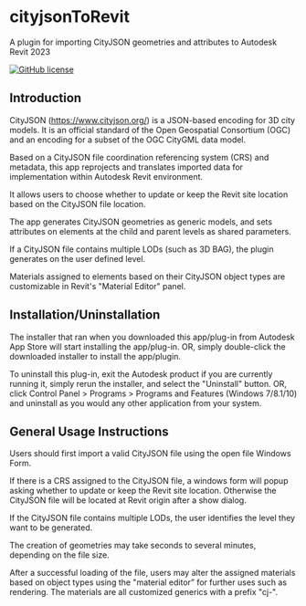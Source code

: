 # cityjsonToRevit
A plugin for importing CityJSON geometries and attributes to Autodesk Revit 2023

[![GitHub license](https://img.shields.io/github/license/tudelft3d/cityjsonToRevit?style=for-the-badge)](https://github.com/tudelft3d/cityjsonToRevit/blob/master/LICENSE)

## Introduction

CityJSON (https://www.cityjson.org/) is a JSON-based encoding for 3D city models. It is an official standard of the Open Geospatial Consortium (OGC) and an encoding for a subset of the OGC CityGML data model.

Based on a CityJSON file coordination referencing system (CRS) and metadata, this app reprojects and translates imported data for implementation within Autodesk Revit environment.

It allows users to choose whether to update or keep the Revit site location based on the CityJSON file location.

The app generates CityJSON geometries as generic models, and sets attributes on elements at the child and parent levels as shared parameters.

If a CityJSON file contains multiple LODs (such as 3D BAG), the plugin generates on the user defined level.

Materials assigned to elements based on their CityJSON object types are customizable in Revit's "Material Editor" panel.

## Installation/Uninstallation

The installer that ran when you downloaded this app/plug-in from Autodesk App Store will start installing the app/plug-in. OR, simply double-click the downloaded installer to install the app/plugin.

To uninstall this plug-in, exit the Autodesk product if you are currently running it, simply rerun the installer, and select the "Uninstall" button. OR, click Control Panel > Programs > Programs and Features (Windows 7/8.1/10) and uninstall as you would any other application from your system.


## General Usage Instructions

Users should first import a valid CityJSON file using the open file Windows Form.

If there is a CRS assigned to the CityJSON file, a windows form will popup asking whether to update or keep the Revit site location. Otherwise the CityJSON file will be located at Revit origin after a show dialog.

If the CityJSON file contains multiple LODs, the user identifies the level they want to be generated.

The creation of geometries may take seconds to several minutes, depending on the file size.

After a successful loading of the file, users may alter the assigned materials based on object types using the "material editor” for further uses such as rendering. The materials are all customized generics with a prefix "cj-".




